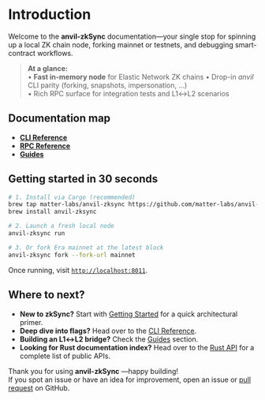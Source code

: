 # Introduction

Welcome to the **anvil-zkSync** documentation—your single stop for spinning up a local ZK chain node, forking mainnet or testnets, and debugging smart-contract workflows.

> **At a glance:**  
> • **Fast in-memory node** for Elastic Network ZK chains 
> • Drop-in *anvil* CLI parity (forking, snapshots, impersonation, …)  
> • Rich RPC surface for integration tests and L1↔L2 scenarios

## Documentation map

- **[CLI Reference](./cli/index.md)**
- **[RPC Reference](./rpc/index.md)**
- **[Guides](./guides/local_hardhat_testing.md)**

## Getting started in 30 seconds

```bash
# 1. Install via Cargo (recommended)
brew tap matter-labs/anvil-zksync https://github.com/matter-labs/anvil-zksync.git 
brew install anvil-zksync

# 2. Launch a fresh local node
anvil-zksync run

# 3. Or fork Era mainnet at the latest block
anvil-zksync fork --fork-url mainnet
```

Once running, visit [`http://localhost:8011`](http://localhost:8011).

## Where to next?

* **New to zkSync?** Start with [Getting Started](./intro/getting-started.md) for a quick architectural primer.  
* **Deep dive into flags?** Head over to the [CLI Reference](./cli/index.md).  
* **Building an L1↔L2 bridge?** Check the [Guides](./guides/local_hardhat_testing.md) section.
* **Looking for Rust documentation index?** Head over to the [Rust API](./rustdoc/anvil_zksync/index.html) for a complete list of public APIs.

Thank you for using **anvil-zkSync** —happy building!  
If you spot an issue or have an idea for improvement, open an issue or [pull request]() on GitHub.